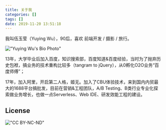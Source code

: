 ```yaml
---
title: 关于我
categories: []
tags: []
date: 2019-11-20 13:51:18
---
```


我叫伍玉莹（Yuying Wu），90后，喜欢 前端开发 / 摄影 / 旅行。

!["Yuying Wu's Bio Photo"](//wyy-static.oss-cn-guangzhou.aliyuncs.com/xx/bio-photo.jpg)

13年，大学毕业后加入百度，知识搜索部，百度知道&百度经验，当时为了抛弃历史包袱，搞业务的技术重构比较多（tangram to jQuery），从0孵化O2O业务“百度师傅”；

17年，加入阿里，开启第二人格，姬无。加入了CBU体验技术，来到国内内贸最大的1688平台搞批发，目前在营销&工程团队，A/B Testing、B类行业专业化探索做业务增长，也做一点Serverless、Web IDE、研发效能工程的建设。

## License

!["CC BY-NC-ND"](https://wyy-static.oss-cn-guangzhou.aliyuncs.com/blog/CC-BY-NC-ND.jpeg)